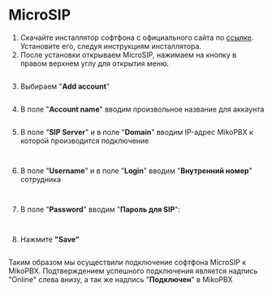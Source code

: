 # MicroSIP

1. Скачайте инсталлятор софтфона с официального сайта по [ссылке](https://microsip-portable.ru.uptodown.com/windows/download). Установите его, следуя инструкциям инсталлятора.
2. После установки открываем MicroSIP, нажимаем на кнопку в правом верхнем углу для открытия меню.

<figure><img src="../../.gitbook/assets/1 (35).png" alt=""><figcaption></figcaption></figure>

3. Выбираем "**Add account**"

<figure><img src="../../.gitbook/assets/2 (10).png" alt=""><figcaption></figcaption></figure>

4. В поле "**Account name**" вводим произвольное название для аккаунта

<figure><img src="../../.gitbook/assets/3 (16).png" alt=""><figcaption></figcaption></figure>

5. В поле "**SIP Server**" и в поле "**Domain**" вводим IP-адрес MikoPBX к которой производится подключение

<figure><img src="../../.gitbook/assets/5 (27).png" alt=""><figcaption></figcaption></figure>

<figure><img src="../../.gitbook/assets/11 (15).png" alt=""><figcaption></figcaption></figure>

6. В поле "**Username**" и в поле "**Login**" вводим "**Внутренний номер**" сотрудника

<figure><img src="../../.gitbook/assets/6 (19).png" alt=""><figcaption></figcaption></figure>

<figure><img src="../../.gitbook/assets/4 (24).png" alt=""><figcaption></figcaption></figure>

7. В поле "**Password**" вводим "**Пароль для SIP**":

<figure><img src="../../.gitbook/assets/7 (9).png" alt=""><figcaption></figcaption></figure>

<figure><img src="../../.gitbook/assets/5 (30).png" alt=""><figcaption></figcaption></figure>

8. Нажмите **"Save"**

<figure><img src="../../.gitbook/assets/8 (8).png" alt=""><figcaption></figcaption></figure>

Таким образом мы осуществили подключение софтфона MicroSIP к MikoPBX. Подтверждением успешного подключения является надпись "Online" слева внизу, а так же надпись "**Подключен**" в MikoPBX

<figure><img src="../../.gitbook/assets/9 (14).png" alt=""><figcaption></figcaption></figure>

<figure><img src="../../.gitbook/assets/12 (16).png" alt=""><figcaption></figcaption></figure>

